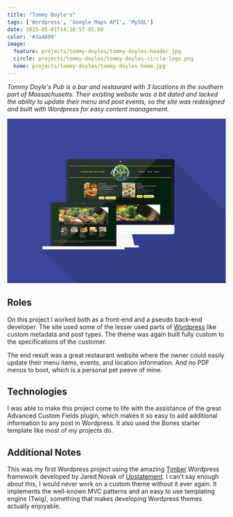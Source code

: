 ```yaml
---
title: "Tommy Doyle's"
tags: ['Wordpress', 'Google Maps API', 'MySQL']
date: 2015-05-01T14:18:57-05:00
color: '#3a4699'
image:
  feature: projects/tommy-doyles/tommy-doyles-header.jpg
  circle: projects/tommy-doyles/tommy-doyles-circle-logo.png
  home: projects/tommy-doyles/tommy-doyles-home.jpg
---
```


_Tommy Doyle's Pub is a bar and restaurant with 3 locations in the southern part of Massachusetts. Their existing website was a bit dated and lacked the ability to update their menu and post events, so the site was redesigned and built with Wordpress for easy content management._

![Tommy Doyle's Pub](../../images/projects/tommy-doyles/tommy-doyles-screens.png)

## Roles

On this project I worked both as a front-end and a pseudo back-end developer. The site used some of the lesser used parts of [Wordpress](/tags/projects/#wordpress) like custom metadata and post types. The theme was again built fully custom to the specifications of the customer.

The end result was a great restaurant website where the owner could easily update their menu items, events, and location information. And no PDF menus to boot, which is a personal pet peeve of mine.

## Technologies

I was able to make this project come to life with the assistance of the great Advanced Custom Fields plugin, which makes it so easy to add additional information to any post in Wordpress. It also used the Bones starter template like most of my projects do.

## Additional Notes

This was my first Wordpress project using the amazing [Timber](http://timberwp.org/) Wordpress framework developed by Jared Novak of [Upstatement](http://www.upstatement.com/). I can't say enough about this, I would never work on a custom theme without it ever again. It implements the well-known MVC patterns and an easy to use templating engine (Twig), something that makes developing Wordpress themes actually enjoyable.
